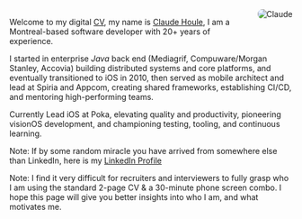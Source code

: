 <img src="./img/profile.jpg" alt="Claude" title="Claude" style="float: right; margin: 0 0 1rem 1rem; max-width: 220px; border-radius: 8px;" />

Welcome to my digital [CV](./files/CV.pdf), my name is [Claude Houle](mailto:claude.houle@gmail.com), I am a Montreal-based software developer with 20+ years of experience.

I started in enterprise *Java* back end (Mediagrif, Compuware/Morgan Stanley, Accovia) building distributed systems and core platforms, and eventually transitioned to iOS in 2010, then served as mobile architect and lead at Spiria and Appcom, creating shared frameworks, establishing CI/CD, and mentoring high-performing teams. 

Currently Lead iOS at Poka, elevating quality and productivity, pioneering visionOS development, and championing testing, tooling, and continuous learning.

Note: If by some random miracle you have arrived from somewhere else than LinkedIn, here is my [LinkedIn Profile](https://www.linkedin.com/in/choule99/)

Note: I find it very difficult for recruiters and interviewers to fully grasp who I am using the standard 2-page CV & a 30-minute phone screen combo. I hope this page will give you better insights into who I am, and what motivates me.
